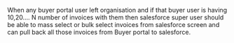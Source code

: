 When any buyer portal user left organisation and if that buyer user is having 10,20.... N number of invoices with them then salesforce super user should be able to mass select or bulk
select invoices from salesforce screen and can pull back all those invoices from Buyer portal to salesforce.
